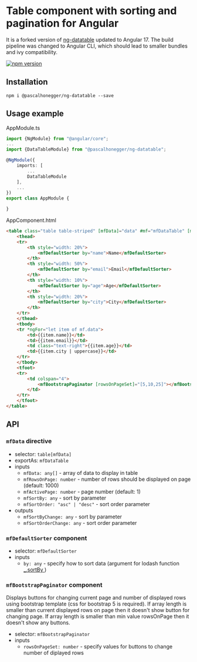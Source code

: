 # Table component with sorting and pagination for Angular
It is a forked version of [ng-datatable](https://github.com/cmglez10/ng-datatable) updated to Angular 17. The build pipeline was changed to Angular CLI, which should lead to smaller bundles and ivy compatibility.

[![npm version](https://badge.fury.io/js/%40pascalhonegger%2Fng-datatable.svg)](https://badge.fury.io/js/%40pascalhonegger%2Fng-datatable)

## Installation

```
npm i @pascalhonegger/ng-datatable --save
```

## Usage example

AppModule.ts
```typescript
import {NgModule} from "@angular/core";
...
import {DataTableModule} from "@pascalhonegger/ng-datatable";

@NgModule({
    imports: [
        ...
        DataTableModule
    ],
    ...
})
export class AppModule {

}
```

AppComponent.html
```html
<table class="table table-striped" [mfData]="data" #mf="mfDataTable" [mfRowsOnPage]="5">
    <thead>
    <tr>
        <th style="width: 20%">
            <mfDefaultSorter by="name">Name</mfDefaultSorter>
        </th>
        <th style="width: 50%">
            <mfDefaultSorter by="email">Email</mfDefaultSorter>
        </th>
        <th style="width: 10%">
            <mfDefaultSorter by="age">Age</mfDefaultSorter>
        </th>
        <th style="width: 20%">
            <mfDefaultSorter by="city">City</mfDefaultSorter>
        </th>
    </tr>
    </thead>
    <tbody>
    <tr *ngFor="let item of mf.data">
        <td>{{item.name}}</td>
        <td>{{item.email}}</td>
        <td class="text-right">{{item.age}}</td>
        <td>{{item.city | uppercase}}</td>
    </tr>
    </tbody>
    <tfoot>
    <tr>
        <td colspan="4">
            <mfBootstrapPaginator [rowsOnPageSet]="[5,10,25]"></mfBootstrapPaginator>
        </td>
    </tr>
    </tfoot>
</table>
```

## API

### `mfData` directive

 - selector: `table[mfData]`
 - exportAs: `mfDataTable`
 - inputs
   - `mfData: any[]` - array of data to display in table
   - `mfRowsOnPage: number` - number of rows should be displayed on page (default: 1000)
   - `mfActivePage: number` - page number (default: 1)
   - `mfSortBy: any` - sort by parameter
   - `mfSortOrder: "asc" | "desc"` - sort order parameter
 - outputs
   - `mfSortByChange: any` - sort by parameter
   - `mfSortOrderChange: any` - sort order parameter
 
### `mfDefaultSorter` component

 - selector: `mfDefaultSorter`
 - inputs
   - `by: any` - specify how to sort data (argument for lodash function [_.sortBy ](https://lodash.com/docs#sortBy))
 
### `mfBootstrapPaginator` component
Displays buttons for changing current page and number of displayed rows using bootstrap template (css for bootstrap 5 is required). If array length is smaller than current displayed rows on page then it doesn't show button for changing page. If array length is smaller than min value rowsOnPage then it doesn't show any buttons.

 - selector: `mfBootstrapPaginator`
 - inputs
   - `rowsOnPageSet: number` - specify values for buttons to change number of diplayed rows
